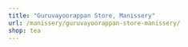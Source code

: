 ```yaml
---
title: "Guruvayoorappan Store, Manissery"
url: /manissery/guruvayoorappan-store-manissery/
shop: tea
---
```

